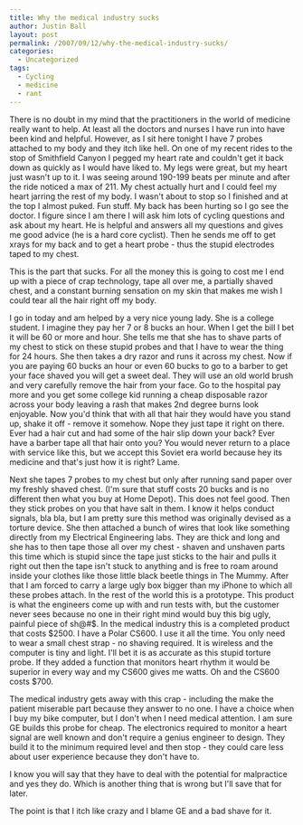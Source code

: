```yaml
---
title: Why the medical industry sucks
author: Justin Ball
layout: post
permalink: /2007/09/12/why-the-medical-industry-sucks/
categories:
  - Uncategorized
tags:
  - Cycling
  - medicine
  - rant
---
```



There is no doubt in my mind that the practitioners in the world of medicine really want to help. At least all the doctors and nurses I have run into have been kind and helpful. However, as I sit here tonight I have 7 probes attached to my body and they itch like hell. On one of my recent rides to the stop of Smithfield Canyon I pegged my heart rate and couldn't get it back down as quickly as I would have liked to. My legs were great, but my heart just wasn't up to it. I was seeing around 190-199 beats per minute and after the ride noticed a max of 211. My chest actually hurt and I could feel my heart jarring the rest of my body. I wasn't about to stop so I finished and at the top I almost puked. Fun stuff.
My back has been hurting so I go see the doctor. I figure since I am there I will ask him lots of cycling questions and ask about my heart. He is helpful and answers all my questions and gives me good advice (he is a hard core cyclist). Then he sends me off to get xrays for my back and to get a heart probe - thus the stupid electrodes taped to my chest.

This is the part that sucks. For all the money this is going to cost me I end up with a piece of crap technology, tape all over me, a partially shaved chest, and a constant burning sensation on my skin that makes me wish I could tear all the hair right off my body.

I go in today and am helped by a very nice young lady. She is a college student. I imagine they pay her 7 or 8 bucks an hour. When I get the bill I bet it will be 60 or more and hour. She tells me that she has to shave parts of my chest to stick on these stupid probes and that I have to wear the thing for 24 hours. She then takes a dry razor and runs it across my chest. Now if you are paying 60 bucks an hour or even 60 bucks to go to a barber to get your face shaved you will get a sweet deal. They will use an old world brush and very carefully remove the hair from your face. Go to the hospital pay more and you get some college kid running a cheap disposable razor across your body leaving a rash that makes 2nd degree burns look enjoyable. Now you'd think that with all that hair they would have you stand up, shake it off - remove it somehow. Nope they just tape it right on there. Ever had a hair cut and had some of the hair slip down your back? Ever have a barber tape all that hair onto you? You would never return to a place with service like this, but we accept this Soviet era world because hey its medicine and that's just how it is right? Lame.

Next she tapes 7 probes to my chest but only after running sand paper over my freshly shaved chest. (I'm sure that stuff costs 20 bucks and is no different then what you buy at Home Depot). This does not feel good. Then they stick probes on you that have salt in them. I know it helps conduct signals, bla bla, but I am pretty sure this method was originally devised as a torture device. She then attached a bunch of wires that look like something directly from my Electrical Engineering labs. They are thick and long and she has to then tape those all over my chest - shaven and unshaven parts this time which is stupid since the tape just sticks to the hair and pulls it right out then the tape isn't stuck to anything and is free to roam around inside your clothes like those little black beetle things in The Mummy. After that I am forced to carry a large ugly box bigger than my iPhone to which all these probes attach. In the rest of the world this is a prototype. This product is what the engineers come up with and run tests with, but the customer never sees because no one in their right mind would buy this big ugly, painful piece of sh@#$. In the medical industry this is a completed product that costs $2500. I have a Polar CS600. I use it all the time. You only need to wear a small chest strap - no shaving required. It is wireless and the computer is tiny and light. I'll bet it is as accurate as this stupid torture probe. If they added a function that monitors heart rhythm it would be superior in every way and my CS600 gives me watts. Oh and the CS600 costs $700.

The medical industry gets away with this crap - including the make the patient miserable part because they answer to no one. I have a choice when I buy my bike computer, but I don't when I need medical attention. I am sure GE builds this probe for cheap. The electronics required to monitor a heart signal are well known and don't require a genius engineer to design. They build it to the minimum required level and then stop - they could care less about user experience because they don't have to.

I know you will say that they have to deal with the potential for malpractice and yes they do. Which is another thing that is wrong but I'll save that for later.

The point is that I itch like crazy and I blame GE and a bad shave for it.